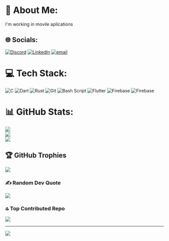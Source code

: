 # 💫 About Me:
I'm working in movile aplications<br>


## 🌐 Socials:
[![Discord](https://img.shields.io/badge/Discord-%237289DA.svg?logo=discord&logoColor=white)](https://discord.gg/javiichuu.) [![LinkedIn](https://img.shields.io/badge/LinkedIn-%230077B5.svg?logo=linkedin&logoColor=white)](https://www.linkedin.com/in/javier-ant%C3%B3n-ord%C3%B3%C3%B1ez/) [![email](https://img.shields.io/badge/Email-D14836?logo=gmail&logoColor=white)](mailto:javierantonordonez@gmail.com) 

# 💻 Tech Stack:
![C](https://img.shields.io/badge/c-%2300599C.svg?style=for-the-badge&logo=c&logoColor=white) ![Dart](https://img.shields.io/badge/dart-%230175C2.svg?style=for-the-badge&logo=dart&logoColor=white)  ![Rust](https://img.shields.io/badge/rust-%23000000.svg?style=for-the-badge&logo=rust&logoColor=white) ![Git](https://img.shields.io/badge/git-%23F05033.svg?style=for-the-badge&logo=git&logoColor=white) ![Bash Script](https://img.shields.io/badge/bash_script-%23121011.svg?style=for-the-badge&logo=gnu-bash&logoColor=white) ![Flutter](https://img.shields.io/badge/Flutter-%2302569B.svg?style=for-the-badge&logo=Flutter&logoColor=white) ![Firebase](https://img.shields.io/badge/firebase-%23039BE5.svg?style=for-the-badge&logo=firebase) ![Firebase](https://img.shields.io/badge/firebase-a08021?style=for-the-badge&logo=firebase&logoColor=ffcd34)
# 📊 GitHub Stats:
![](https://github-readme-stats.vercel.app/api?username=Javiton2005&theme=dark&hide_border=false&include_all_commits=false&count_private=false)<br/>
![](https://github-readme-streak-stats.herokuapp.com/?user=Javiton2005&theme=dark&hide_border=false)<br/>
![](https://github-readme-stats.vercel.app/api/top-langs/?username=Javiton2005&theme=dark&hide_border=false&include_all_commits=false&count_private=false&layout=compact)

## 🏆 GitHub Trophies
![](https://github-profile-trophy.vercel.app/?username=Javiton2005&theme=radical&no-frame=false&no-bg=true&margin-w=4)

### ✍️ Random Dev Quote
![](https://quotes-github-readme.vercel.app/api?type=horizontal&theme=radical)

### 🔝 Top Contributed Repo
![](https://github-contributor-stats.vercel.app/api?username=Javiton2005&limit=5&theme=dark&combine_all_yearly_contributions=true)

---
[![](https://visitcount.itsvg.in/api?id=Javiton2005&icon=0&color=0)](https://visitcount.itsvg.in)

<!-- Proudly created with GPRM ( https://gprm.itsvg.in ) -->
